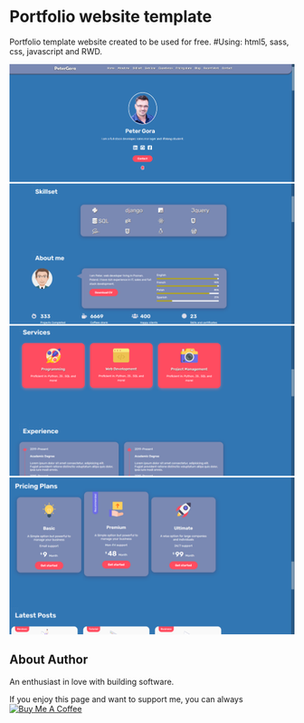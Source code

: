 # Portfolio website template

Portfolio template website created to be used for free.
#Using:
html5, sass, css, javascript and RWD.

![Site1](https://github.com/PeterGora/FrontEndHW/blob/master/CV/CV10.png?raw=true)
![Site1](https://github.com/PeterGora/FrontEndHW/blob/master/CV/CV2.png?raw=true)
![Site1](https://github.com/PeterGora/FrontEndHW/blob/master/CV/CV3.png?raw=true)
![Site1](https://github.com/PeterGora/FrontEndHW/blob/master/CV/CV4.png?raw=true)



## About Author

An enthusiast in love with building software.

If you enjoy this page and want to support me, you can always <a href="https://www.buymeacoffee.com/PeterGora" target="_blank"><img src="https://www.buymeacoffee.com/assets/img/custom_images/yellow_img.png" alt="Buy Me A Coffee" /></a>
